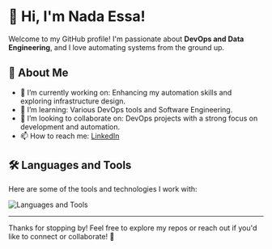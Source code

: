 # 👋 Hi, I'm Nada Essa!

Welcome to my GitHub profile! I'm passionate about **DevOps and Data Engineering**, and I love automating systems from the ground up.

## 🚀 About Me

- 🔭 I’m currently working on: Enhancing my automation skills and exploring infrastructure design.
- 🌱 I’m learning: Various DevOps tools and Software Engineering.
- 👯 I’m looking to collaborate on: DevOps projects with a strong focus on development and automation.
- 📫 How to reach me: [LinkedIn](https://www.linkedin.com/in/nada-essa-ne8/)

## 🛠️ Languages and Tools

Here are some of the tools and technologies I work with:

![Languages and Tools](https://skillicons.dev/icons?i=linux,docker,kubernetes,jenkins,ansible,terraform,prometheus,github,nginx,python)

---

Thanks for stopping by! Feel free to explore my repos or reach out if you'd like to connect or collaborate! 🚀
